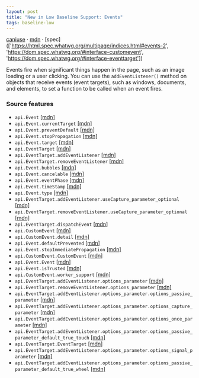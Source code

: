 ```yaml
---
layout: post
title: "New in Low Baseline Support: Events"
tags: baseline-low
---
```


[caniuse](https://caniuse.com/?search=events) · [mdn](https://developer.mozilla.org/en-US/search?q=Events) · [spec](['https://html.spec.whatwg.org/multipage/indices.html#events-2', 'https://dom.spec.whatwg.org/#interface-customevent', 'https://dom.spec.whatwg.org/#interface-eventtarget'])

Events fire when significant things happen in the page, such as an image loading or a user clicking. You can use the `addEventListener()` method on objects that receive events (event targets), such as windows, documents, and elements, to set a function to be called when an event fires.

### Source features

- ``api.Event`` [[mdn]](https://developer.mozilla.org/en-US/search?q=api.Event)
- ``api.Event.currentTarget`` [[mdn]](https://developer.mozilla.org/en-US/search?q=api.Event.currentTarget)
- ``api.Event.preventDefault`` [[mdn]](https://developer.mozilla.org/en-US/search?q=api.Event.preventDefault)
- ``api.Event.stopPropagation`` [[mdn]](https://developer.mozilla.org/en-US/search?q=api.Event.stopPropagation)
- ``api.Event.target`` [[mdn]](https://developer.mozilla.org/en-US/search?q=api.Event.target)
- ``api.EventTarget`` [[mdn]](https://developer.mozilla.org/en-US/search?q=api.EventTarget)
- ``api.EventTarget.addEventListener`` [[mdn]](https://developer.mozilla.org/en-US/search?q=api.EventTarget.addEventListener)
- ``api.EventTarget.removeEventListener`` [[mdn]](https://developer.mozilla.org/en-US/search?q=api.EventTarget.removeEventListener)
- ``api.Event.bubbles`` [[mdn]](https://developer.mozilla.org/en-US/search?q=api.Event.bubbles)
- ``api.Event.cancelable`` [[mdn]](https://developer.mozilla.org/en-US/search?q=api.Event.cancelable)
- ``api.Event.eventPhase`` [[mdn]](https://developer.mozilla.org/en-US/search?q=api.Event.eventPhase)
- ``api.Event.timeStamp`` [[mdn]](https://developer.mozilla.org/en-US/search?q=api.Event.timeStamp)
- ``api.Event.type`` [[mdn]](https://developer.mozilla.org/en-US/search?q=api.Event.type)
- ``api.EventTarget.addEventListener.useCapture_parameter_optional`` [[mdn]](https://developer.mozilla.org/en-US/search?q=api.EventTarget.addEventListener.useCapture_parameter_optional)
- ``api.EventTarget.removeEventListener.useCapture_parameter_optional`` [[mdn]](https://developer.mozilla.org/en-US/search?q=api.EventTarget.removeEventListener.useCapture_parameter_optional)
- ``api.EventTarget.dispatchEvent`` [[mdn]](https://developer.mozilla.org/en-US/search?q=api.EventTarget.dispatchEvent)
- ``api.CustomEvent`` [[mdn]](https://developer.mozilla.org/en-US/search?q=api.CustomEvent)
- ``api.CustomEvent.detail`` [[mdn]](https://developer.mozilla.org/en-US/search?q=api.CustomEvent.detail)
- ``api.Event.defaultPrevented`` [[mdn]](https://developer.mozilla.org/en-US/search?q=api.Event.defaultPrevented)
- ``api.Event.stopImmediatePropagation`` [[mdn]](https://developer.mozilla.org/en-US/search?q=api.Event.stopImmediatePropagation)
- ``api.CustomEvent.CustomEvent`` [[mdn]](https://developer.mozilla.org/en-US/search?q=api.CustomEvent.CustomEvent)
- ``api.Event.Event`` [[mdn]](https://developer.mozilla.org/en-US/search?q=api.Event.Event)
- ``api.Event.isTrusted`` [[mdn]](https://developer.mozilla.org/en-US/search?q=api.Event.isTrusted)
- ``api.CustomEvent.worker_support`` [[mdn]](https://developer.mozilla.org/en-US/search?q=api.CustomEvent.worker_support)
- ``api.EventTarget.addEventListener.options_parameter`` [[mdn]](https://developer.mozilla.org/en-US/search?q=api.EventTarget.addEventListener.options_parameter)
- ``api.EventTarget.removeEventListener.options_parameter`` [[mdn]](https://developer.mozilla.org/en-US/search?q=api.EventTarget.removeEventListener.options_parameter)
- ``api.EventTarget.addEventListener.options_parameter.options_passive_parameter`` [[mdn]](https://developer.mozilla.org/en-US/search?q=api.EventTarget.addEventListener.options_parameter.options_passive_parameter)
- ``api.EventTarget.addEventListener.options_parameter.options_capture_parameter`` [[mdn]](https://developer.mozilla.org/en-US/search?q=api.EventTarget.addEventListener.options_parameter.options_capture_parameter)
- ``api.EventTarget.addEventListener.options_parameter.options_once_parameter`` [[mdn]](https://developer.mozilla.org/en-US/search?q=api.EventTarget.addEventListener.options_parameter.options_once_parameter)
- ``api.EventTarget.addEventListener.options_parameter.options_passive_parameter_default_true_touch`` [[mdn]](https://developer.mozilla.org/en-US/search?q=api.EventTarget.addEventListener.options_parameter.options_passive_parameter_default_true_touch)
- ``api.EventTarget.EventTarget`` [[mdn]](https://developer.mozilla.org/en-US/search?q=api.EventTarget.EventTarget)
- ``api.EventTarget.addEventListener.options_parameter.options_signal_parameter`` [[mdn]](https://developer.mozilla.org/en-US/search?q=api.EventTarget.addEventListener.options_parameter.options_signal_parameter)
- ``api.EventTarget.addEventListener.options_parameter.options_passive_parameter_default_true_wheel`` [[mdn]](https://developer.mozilla.org/en-US/search?q=api.EventTarget.addEventListener.options_parameter.options_passive_parameter_default_true_wheel)
